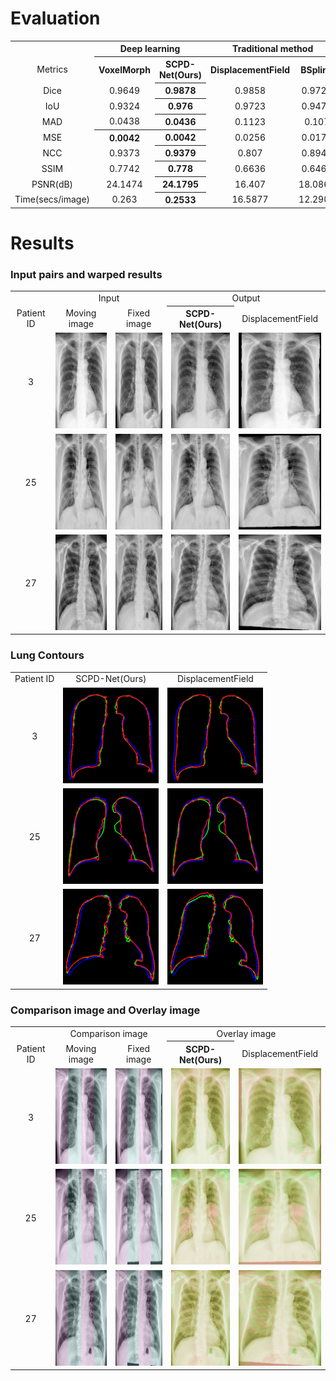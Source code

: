Evaluation
=
<table>
   <tr align="center" valign="center">
      <td></td>
      <th colspan=2>Deep learning</th>
      <th colspan=2>Traditional method</th>
   </tr>
   <tr align="center" valign="center">
      <td>Metrics</td>
      <th>VoxelMorph</th>
      <th>SCPD-Net(Ours)</th>
      <th>DisplacementField</th>
      <th>BSpline</th>
   </tr>
   <tr align="center" valign="center">
      <td>Dice</td>
      <td>0.9649</td>
      <th>0.9878</th>
      <td>0.9858</td>
      <td>0.9722</td>
   </tr>
   <tr align="center" valign="center">
      <td>IoU</td>
      <td>0.9324</td>
      <th>0.976</th>
      <td>0.9723</td>
      <td>0.9473</td>
   </tr>
   <tr align="center" valign="center">
      <td>MAD</td>
      <td>0.0438</td>
      <th>0.0436</th>
      <td>0.1123</td>
      <td>0.107</td>
   </tr>
   <tr align="center" valign="center">
      <td>MSE</td>
      <th>0.0042</th>
      <th>0.0042</th>
      <td>0.0256</td>
      <td>0.0175</td>
   </tr>
   <tr align="center" valign="center">
      <td>NCC</td>
      <td>0.9373</td>
      <th>0.9379</th>
      <td>0.807</td>
      <td>0.8949</td>
   </tr>
   <tr align="center" valign="center">
      <td>SSIM</td>
      <td>0.7742</td>
      <th>0.778</th>
      <td>0.6636</td>
      <td>0.6468</td>
   </tr>
   <tr align="center" valign="center">
      <td>PSNR(dB)</td>
      <td>24.1474</td>
      <th>24.1795</th>
      <td>16.407</td>
      <td>18.0868</td>
   </tr>
   <tr align="center" valign="center">
      <td>Time(secs/image)</td>
      <td>0.263</td>
      <th>0.2533</th>
      <td>16.5877</td>
      <td>12.2908</td>
   </tr>
</table>

Results
=
### Input pairs and warped results

<table>
   <tr align="center" valign="center">
      <td></td>
      <td colspan=2>Input</td>
      <td colspan=2>Output</td>
   </tr>
   <tr align="center" valign="center">
     <td> Patient ID </td>
     <td> Moving image </td>
     <td> Fixed image </td>
     <th> SCPD-Net(Ours) </th>
     <td> DisplacementField</td>
   </tr>
   <tr align="center" valign="center">
     <td> 3 </td>
     <td><img src="images/Table2/a1.png"  alt="1" width = 153px height = 153px ></td>
     <td><img src="images/Table2/a2.jpg"  alt="1" width = 153px height = 153px ></td>
     <td><img src="images/Table2/a3.jpg"  alt="1" width = 153px height = 153px ></td>
     <td><img src="images/Table2/a4.jpg"  alt="1" width = 153px height = 153px ></td>
   </tr> 
   <tr align="center" valign="center">
     <td> 25 </td>
     <td><img src="images/Table2/b1.png"  alt="1" width = 153px height = 153px ></td>
     <td><img src="images/Table2/b2.jpg"  alt="1" width = 153px height = 153px ></td>
     <td><img src="images/Table2/b3.jpg"  alt="1" width = 153px height = 153px ></td>
     <td><img src="images/Table2/b4.jpg"  alt="1" width = 153px height = 153px ></td>
   </tr>
   <tr align="center" valign="center">
     <td> 27 </td>
     <td><img src="images/Table2/c1.png"  alt="1" width = 153px height = 153px ></td>
     <td><img src="images/Table2/c2.jpg"  alt="1" width = 153px height = 153px ></td>
     <td><img src="images/Table2/c3.jpg"  alt="1" width = 153px height = 153px ></td>
     <td><img src="images/Table2/c4.jpg"  alt="1" width = 153px height = 153px ></td>
   </tr>
</table>

### Lung Contours

<table>
   <tr align="center" valign="center">
     <td> Patient ID </td>
     <td> SCPD-Net(Ours) </td>
     <td> DisplacementField </td>
   </tr>
   <tr align="center" valign="center">
     <td> 3 </td>
     <td><img src="images/Table1/l1.png"  alt="1" width = 153px height = 153px ></td>
     <td><img src="images/Table1/r1.png"  alt="1" width = 153px height = 153px ></td>
   </tr> 
   <tr align="center" valign="center">
     <td> 25 </td>
     <td><img src="images/Table1/l2.png"  alt="1" width = 153px height = 153px ></td>
     <td><img src="images/Table1/r2.png"  alt="1" width = 153px height = 153px ></td>
   </tr>
   <tr align="center" valign="center">
     <td> 27 </td>
     <td><img src="images/Table1/l3.png"  alt="1" width = 153px height = 153px ></td>
     <td><img src="images/Table1/r3.png"  alt="1" width = 153px height = 153px ></td>
   </tr>
</table>

### Comparison image and Overlay image

<table>
   <tr align="center" valign="center">
      <td></td>
      <td colspan=2>Comparison image</td>
      <td colspan=2>Overlay image</td>
   </tr>
   <tr align="center" valign="center">
     <td> Patient ID </td>
     <td> Moving image </td>
     <td> Fixed image </td>
     <th> SCPD-Net(Ours) </th>
     <td> DisplacementField</td>
   </tr>
   <tr align="center" valign="center">
     <td> 3 </td>
     <td><img src="images/Table3/a1.jpg"  alt="1" width = 153px height = 153px ></td>
     <td><img src="images/Table3/a2.jpg"  alt="1" width = 153px height = 153px ></td>
     <td><img src="images/Table3/a3.jpg"  alt="1" width = 153px height = 153px ></td>
     <td><img src="images/Table3/a4.jpg"  alt="1" width = 153px height = 153px ></td>
   </tr> 
   <tr align="center" valign="center">
     <td> 25 </td>
     <td><img src="images/Table3/b1.jpg"  alt="1" width = 153px height = 153px ></td>
     <td><img src="images/Table3/b2.jpg"  alt="1" width = 153px height = 153px ></td>
     <td><img src="images/Table3/b3.jpg"  alt="1" width = 153px height = 153px ></td>
     <td><img src="images/Table3/b4.jpg"  alt="1" width = 153px height = 153px ></td>
   </tr>
   <tr align="center" valign="center">
     <td> 27 </td>
     <td><img src="images/Table3/c1.jpg"  alt="1" width = 153px height = 153px ></td>
     <td><img src="images/Table3/c2.jpg"  alt="1" width = 153px height = 153px ></td>
     <td><img src="images/Table3/c3.jpg"  alt="1" width = 153px height = 153px ></td>
     <td><img src="images/Table3/c4.jpg"  alt="1" width = 153px height = 153px ></td>
   </tr>
</table>
